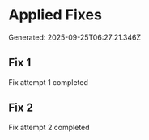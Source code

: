 # Applied Fixes

Generated: 2025-09-25T06:27:21.346Z

## Fix 1

Fix attempt 1 completed

## Fix 2

Fix attempt 2 completed

